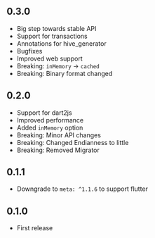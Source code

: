 ## 0.3.0
- Big step towards stable API
- Support for transactions
- Annotations for hive_generator
- Bugfixes
- Improved web support
- Breaking: `inMemory` -> `cached`
- Breaking: Binary format changed

## 0.2.0
- Support for dart2js
- Improved performance
- Added `inMemory` option
- Breaking: Minor API changes
- Breaking: Changed Endianness to little
- Breaking: Removed Migrator

## 0.1.1
- Downgrade to `meta: ^1.1.6` to support flutter

## 0.1.0
- First release
